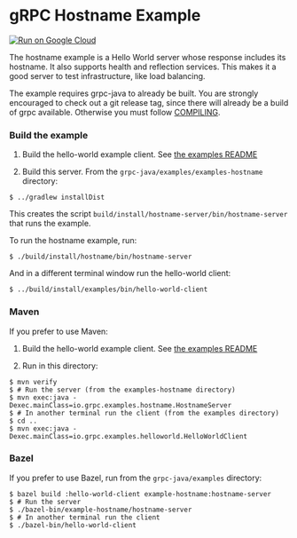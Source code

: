 gRPC Hostname Example
=====================

[![Run on Google Cloud](https://deploy.cloud.run/button.svg)](https://deploy.cloud.run?dir=examples/example-hostname)

The hostname example is a Hello World server whose response includes its
hostname. It also supports health and reflection services. This makes it a good
server to test infrastructure, like load balancing.

The example requires grpc-java to already be built. You are strongly encouraged
to check out a git release tag, since there will already be a build of grpc
available. Otherwise you must follow [COMPILING](../../COMPILING.md).

### Build the example

1. Build the hello-world example client. See [the examples README](../README.md)

2. Build this server. From the `grpc-java/examples/examples-hostname` directory:
```
$ ../gradlew installDist
```

This creates the script `build/install/hostname-server/bin/hostname-server` that
runs the example.

To run the hostname example, run:

```
$ ./build/install/hostname/bin/hostname-server
```

And in a different terminal window run the hello-world client:

```
$ ../build/install/examples/bin/hello-world-client
```

### Maven

If you prefer to use Maven:
1. Build the hello-world example client. See [the examples README](../README.md)

2. Run in this directory:
```
$ mvn verify
$ # Run the server (from the examples-hostname directory)
$ mvn exec:java -Dexec.mainClass=io.grpc.examples.hostname.HostnameServer
$ # In another terminal run the client (from the examples directory)
$ cd ..
$ mvn exec:java -Dexec.mainClass=io.grpc.examples.helloworld.HelloWorldClient
```

### Bazel

If you prefer to use Bazel, run from the `grpc-java/examples` directory:
```
$ bazel build :hello-world-client example-hostname:hostname-server
$ # Run the server
$ ./bazel-bin/example-hostname/hostname-server
$ # In another terminal run the client
$ ./bazel-bin/hello-world-client
```
